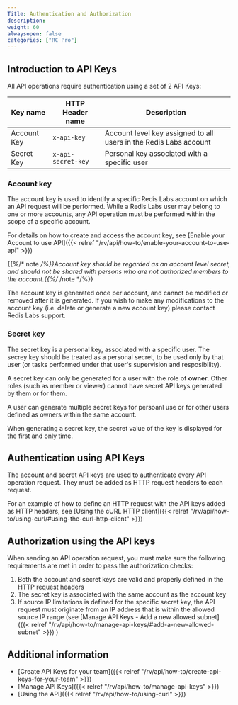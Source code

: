 ```yaml
---
Title: Authentication and Authorization
description:
weight: 60
alwaysopen: false
categories: ["RC Pro"]
---
```


## Introduction to API Keys

All API operations require authentication using a set of 2 API Keys: 

| Key name | HTTP Header name | Description | 
|---|---|---|
| Account Key  | `x-api-key` | Account level key assigned to all users in the Redis Labs account | 
| Secret Key  | `x-api-secret-key` | Personal key associated with a specific user | 

### Account key

The account key is used to identify a specific Redis Labs account on which an API request will be performed. While a Redis Labs user may belong to one or more accounts, any API operation must be performed within the scope of a specific account.

For details on how to create and access the account key, see [Enable your Account to use API]({{< relref "/rv/api/how-to/enable-your-account-to-use-api" >}})

{{%/* note */%}}Account key should be regarded as an account level secret, and should not be shared with persons who are not authorized members to the account.{{%/* /note */%}}

The account key is generated once per account, and cannot be modified or removed after it is generated. If you wish to make any modifications to the account key (i.e. delete or generate a new account key) please contact Redis Labs support.

### Secret key

The secret key is a personal key, associated with a specific user. The secrey key should be treated as a personal secret, to be used only by that user (or tasks performed under that user's supervision and resposibility).

A secret key can only be generated for a user with the role of **owner**. Other roles (such as member or viewer) cannot have secret API keys generated by them or for them. 

A user can generate multiple secret keys for persoanl use or for other users defined as owners within the same account.

When generating a secret key, the secret value of the key is displayed for the first and only time.


## Authentication using API Keys

The account and secret API keys are used to authenticate every API operation request. They must be added as HTTP request headers to each request.

For an example of how to define an HTTP request with the API keys added as HTTP headers, see [Using the cURL HTTP client]({{< relref "/rv/api/how-to/using-curl/#using-the-curl-http-client" >}})


## Authorization using the API keys

When sending an API operation request, you must make sure the following requirements are met in order to pass the authorization checks:

1. Both the account and secret keys are valid and properly defined in the HTTP request headers
1. The secret key is associated with the same account as the account key
1. If source IP limitations is defined for the specific secret key, the API request must originate from an IP address that is within the allowed source IP range (see [Manage API Keys - Add a new allowed subnet]({{< relref "/rv/api/how-to/manage-api-keys/#add-a-new-allowed-subnet" >}}) )

## Additional information

* [Create API Keys for your team]({{< relref "/rv/api/how-to/create-api-keys-for-your-team" >}})
* [Manage API Keys]({{< relref "/rv/api/how-to/manage-api-keys" >}})
* [Using the API]({{< relref "/rv/api/how-to/using-curl" >}})
